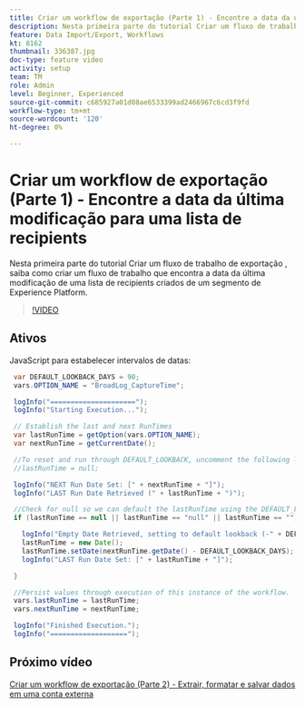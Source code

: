 ```yaml
---
title: Criar um workflow de exportação (Parte 1) - Encontre a data da última modificação para uma lista de recipients
description: Nesta primeira parte do tutorial Criar um fluxo de trabalho de exportação , saiba como criar um fluxo de trabalho que encontra a data da última modificação de uma lista de recipients criados de um segmento de Experience Platform.
feature: Data Import/Export, Workflows
kt: 8162
thumbnail: 336387.jpg
doc-type: feature video
activity: setup
team: TM
role: Admin
level: Beginner, Experienced
source-git-commit: c685927a01d08ae6533399ad2466967c6cd3f9fd
workflow-type: tm+mt
source-wordcount: '120'
ht-degree: 0%

---
```



# Criar um workflow de exportação (Parte 1) - Encontre a data da última modificação para uma lista de recipients

Nesta primeira parte do tutorial Criar um fluxo de trabalho de exportação , saiba como criar um fluxo de trabalho que encontra a data da última modificação de uma lista de recipients criados de um segmento de Experience Platform.

>[!VIDEO](https://video.tv.adobe.com/v/336387?quality=12)

## Ativos

JavaScript para estabelecer intervalos de datas:

```java
 var DEFAULT_LOOKBACK_DAYS = 90;
 vars.OPTION_NAME = "BroadLog_CaptureTime";

 logInfo("=====================");
 logInfo("Starting Execution...");

 // Establish the last and next RunTimes
 var lastRunTime = getOption(vars.OPTION_NAME);
 var nextRunTime = getCurrentDate();

 //To reset and run through DEFAULT_LOOKBACK, uncomment the following line.
 //lastRunTime = null;

 logInfo("NEXT Run Date Set: [" + nextRunTime + "]");
 logInfo("LAST Run Date Retrieved (" + lastRunTime + ")");

 //Check for null so we can default the lastRunTime using the DEFAULT_LOOKBACK 
 if (lastRunTime == null || lastRunTime == "null" || lastRunTime == "") {

   logInfo("Empty Date Retrieved, setting to default lookback (-" + DEFAULT_LOOKBACK_DAYS + " days)");
   lastRunTime = new Date();
   lastRunTime.setDate(nextRunTime.getDate() - DEFAULT_LOOKBACK_DAYS);
   logInfo("LAST Run Date Set: [" + lastRunTime + "]");

 } 

 //Persist values through execution of this instance of the workflow.
 vars.lastRunTime = lastRunTime;
 vars.nextRunTime = nextRunTime;

 logInfo("Finished Execution.");
 logInfo("===================");
```

## Próximo vídeo

[Criar um workflow de exportação (Parte 2) - Extrair, formatar e salvar dados em uma conta externa](extract-format-save-data-to-external-account.md)
